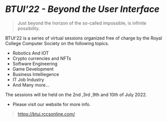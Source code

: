 # *BTUI'22 - Beyond the User Interface*

>Just beyond the horizon of the so-called impossible, is infinite possibility.


BTUI'22 is a series of virtual sessions organized free of charge by the Royal College Computer Society on the following topics.

* Robotics And IOT
* Crypto currencies and NFTs
* Software Engineering
* Game Development
* Business Intelliegence
* IT Job Industry
* And Many more...

The sessions will be held on the 2nd ,3rd ,9th and 10th of July 2022. 


* Please visit our website for more info.
> https://btui.rccsonline.com/
